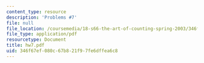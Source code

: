 ```yaml
---
content_type: resource
description: 'Problems #7'
file: null
file_location: /coursemedia/18-s66-the-art-of-counting-spring-2003/346f67ef080c67b821f97fe6dffea6c8_hw7.pdf
file_type: application/pdf
resourcetype: Document
title: hw7.pdf
uid: 346f67ef-080c-67b8-21f9-7fe6dffea6c8
---
```

